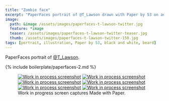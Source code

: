 ```yaml
---
title: "Zombie face"
excerpt: "PaperFaces portrait of @T_Lawson drawn with Paper by 53 on an iPad."
image: 
  path: &image /assets/images/paperfaces-t-lawson-twitter.jpg 
  feature: *image
  teaser: /assets/images/paperfaces-t-lawson-twitter-teaser.jpg
  thumb: /assets/images/paperfaces-t-lawson-twitter-150.jpg
tags: [portrait, illustration, Paper by 53, black and white, beard]
---
```


PaperFaces portrait of [@T_Lawson](http://twitter.com/T_Lawson).

{% include boilerplate/paperfaces-2.md %}

<figure class="third">
  <a href="{{ site.url }}/assets/images/paperfaces-t-lawson-process-1-lg.jpg"><img src="{{ site.url }}/assets/images/paperfaces-t-lawson-process-1-600.jpg" alt="Work in process screenshot"></a>
  <a href="{{ site.url }}/assets/images/paperfaces-t-lawson-process-2-lg.jpg"><img src="{{ site.url }}/assets/images/paperfaces-t-lawson-process-2-600.jpg" alt="Work in process screenshot"></a>
  <a href="{{ site.url }}/assets/images/paperfaces-t-lawson-process-3-lg.jpg"><img src="{{ site.url }}/assets/images/paperfaces-t-lawson-process-3-600.jpg" alt="Work in process screenshot"></a>
  <a href="{{ site.url }}/assets/images/paperfaces-t-lawson-process-4-lg.jpg"><img src="{{ site.url }}/assets/images/paperfaces-t-lawson-process-4-600.jpg" alt="Work in process screenshot"></a>
  <a href="{{ site.url }}/assets/images/paperfaces-t-lawson-process-4-lg.jpg"><img src="{{ site.url }}/assets/images/paperfaces-t-lawson-process-4-600.jpg" alt="Work in process screenshot"></a>
  <a href="{{ site.url }}/assets/images/paperfaces-t-lawson-process-5-lg.jpg"><img src="{{ site.url }}/assets/images/paperfaces-t-lawson-process-5-600.jpg" alt="Work in process screenshot"></a>
  <figcaption>Work in progress screen captures Made with Paper.</figcaption>
</figure>
